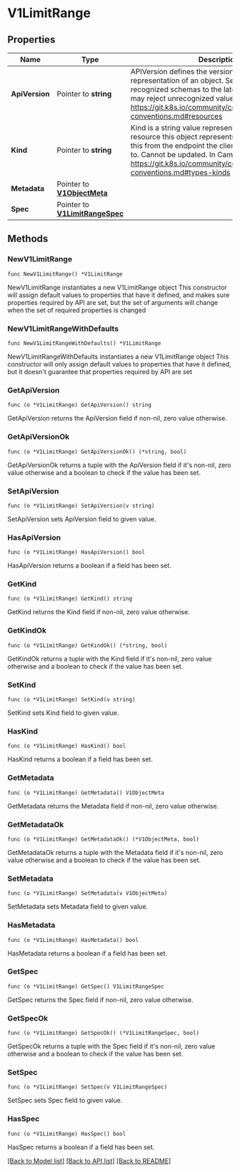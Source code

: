 # V1LimitRange

## Properties

Name | Type | Description | Notes
------------ | ------------- | ------------- | -------------
**ApiVersion** | Pointer to **string** | APIVersion defines the versioned schema of this representation of an object. Servers should convert recognized schemas to the latest internal value, and may reject unrecognized values. More info: https://git.k8s.io/community/contributors/devel/api-conventions.md#resources | [optional] 
**Kind** | Pointer to **string** | Kind is a string value representing the REST resource this object represents. Servers may infer this from the endpoint the client submits requests to. Cannot be updated. In CamelCase. More info: https://git.k8s.io/community/contributors/devel/api-conventions.md#types-kinds | [optional] 
**Metadata** | Pointer to [**V1ObjectMeta**](V1ObjectMeta.md) |  | [optional] 
**Spec** | Pointer to [**V1LimitRangeSpec**](V1LimitRangeSpec.md) |  | [optional] 

## Methods

### NewV1LimitRange

`func NewV1LimitRange() *V1LimitRange`

NewV1LimitRange instantiates a new V1LimitRange object
This constructor will assign default values to properties that have it defined,
and makes sure properties required by API are set, but the set of arguments
will change when the set of required properties is changed

### NewV1LimitRangeWithDefaults

`func NewV1LimitRangeWithDefaults() *V1LimitRange`

NewV1LimitRangeWithDefaults instantiates a new V1LimitRange object
This constructor will only assign default values to properties that have it defined,
but it doesn't guarantee that properties required by API are set

### GetApiVersion

`func (o *V1LimitRange) GetApiVersion() string`

GetApiVersion returns the ApiVersion field if non-nil, zero value otherwise.

### GetApiVersionOk

`func (o *V1LimitRange) GetApiVersionOk() (*string, bool)`

GetApiVersionOk returns a tuple with the ApiVersion field if it's non-nil, zero value otherwise
and a boolean to check if the value has been set.

### SetApiVersion

`func (o *V1LimitRange) SetApiVersion(v string)`

SetApiVersion sets ApiVersion field to given value.

### HasApiVersion

`func (o *V1LimitRange) HasApiVersion() bool`

HasApiVersion returns a boolean if a field has been set.

### GetKind

`func (o *V1LimitRange) GetKind() string`

GetKind returns the Kind field if non-nil, zero value otherwise.

### GetKindOk

`func (o *V1LimitRange) GetKindOk() (*string, bool)`

GetKindOk returns a tuple with the Kind field if it's non-nil, zero value otherwise
and a boolean to check if the value has been set.

### SetKind

`func (o *V1LimitRange) SetKind(v string)`

SetKind sets Kind field to given value.

### HasKind

`func (o *V1LimitRange) HasKind() bool`

HasKind returns a boolean if a field has been set.

### GetMetadata

`func (o *V1LimitRange) GetMetadata() V1ObjectMeta`

GetMetadata returns the Metadata field if non-nil, zero value otherwise.

### GetMetadataOk

`func (o *V1LimitRange) GetMetadataOk() (*V1ObjectMeta, bool)`

GetMetadataOk returns a tuple with the Metadata field if it's non-nil, zero value otherwise
and a boolean to check if the value has been set.

### SetMetadata

`func (o *V1LimitRange) SetMetadata(v V1ObjectMeta)`

SetMetadata sets Metadata field to given value.

### HasMetadata

`func (o *V1LimitRange) HasMetadata() bool`

HasMetadata returns a boolean if a field has been set.

### GetSpec

`func (o *V1LimitRange) GetSpec() V1LimitRangeSpec`

GetSpec returns the Spec field if non-nil, zero value otherwise.

### GetSpecOk

`func (o *V1LimitRange) GetSpecOk() (*V1LimitRangeSpec, bool)`

GetSpecOk returns a tuple with the Spec field if it's non-nil, zero value otherwise
and a boolean to check if the value has been set.

### SetSpec

`func (o *V1LimitRange) SetSpec(v V1LimitRangeSpec)`

SetSpec sets Spec field to given value.

### HasSpec

`func (o *V1LimitRange) HasSpec() bool`

HasSpec returns a boolean if a field has been set.


[[Back to Model list]](../README.md#documentation-for-models) [[Back to API list]](../README.md#documentation-for-api-endpoints) [[Back to README]](../README.md)



